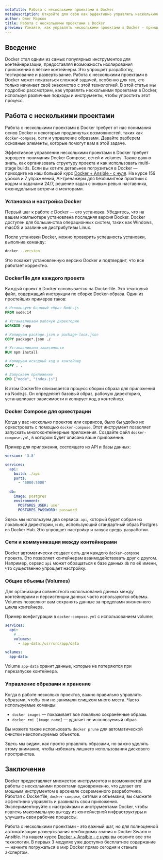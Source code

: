 ```yaml
---
metaTitle: Работа с несколькими проектами в Docker
metaDescription: Откройте для себя как эффективно управлять несколькими проектами в Docker - от настройки окружения до выполнения контейнеров. Основные концепции и примеры помогут вам.
author: Олег Марков
title: Работа с несколькими проектами в Docker
preview: Узнайте, как управлять несколькими проектами в Docker - принципы настройки, возможности оркестрации и полезные советы. Ваше путеводное руководство в мире контейнеров.
---
```


## Введение

Docker стал одним из самых популярных инструментов для контейнеризации, предоставляя возможность изолирования приложений в лёгкие контейнеры. Это упрощает разработку, тестирование и развертывание. Работа с несколькими проектами в Docker может показаться сложной задачей, особенно для тех, кто только начинает своё знакомство с этой технологией. В этой статье мы подробно рассмотрим, как управлять несколькими проектами в Docker, используя различные подходы и инструменты, чтобы упростить этот процесс.

## Работа с несколькими проектами

Работа с несколькими проектами в Docker требует от нас понимания основ Docker и некоторых продвинутых возможностей, таких как `docker-compose`, сети и управление образами. Давайте разберем основные элементы, которые помогут вам в этой задаче.

Эффективное управление несколькими проектами в Docker требует хорошего понимания Docker Compose, сетей и volumes. Также важно знать, как организовать структуру проекта и как использовать multi-stage builds. Если вы хотите детальнее погрузиться в Docker — приходите на наш большой курс [Docker + Ansible - с нуля](https://purpleschool.ru/course/docker?utm_source=knowledgebase&utm_medium=text&utm_campaign=Rabota_s_neskolkimi_proektami_v_Docker). На курсе 159 уроков и 7 упражнений, AI-тренажеры для безлимитной практики с кодом и задачами 24/7, решение задач с живым ревью наставника, еженедельные встречи с менторами.

### Установка и настройка Docker

Первый шаг к работе с Docker — его установка. Убедитесь, что на вашем компьютере установлена последняя версия Docker. Docker доступен для большинства операционных систем, таких как Windows, macOS и различные дистрибутивы Linux.

После установки Docker, можно проверить успешность установки, выполнив команду:

```bash
docker --version
```
Это покажет установленную версию Docker и подтвердит, что все работает корректно.

### Dockerfile для каждого проекта

Каждый проект в Docker основывается на Dockerfile. Это текстовый файл, содержащий инструкции по сборке Docker-образа. Один из простейших примеров таков:

```dockerfile
# Используем базовый образ Node.js
FROM node:14

# Устанавливаем рабочую директорию
WORKDIR /app

# Копируем package.json и package-lock.json
COPY package*.json ./

# Устанавливаем зависимости
RUN npm install

# Копируем исходный код в контейнер
COPY . .

# Запускаем приложение
CMD ["node", "index.js"]
```
В этом Dockerfile описывается процесс сборки образа для приложения на Node.js. Он определяет базовый образ, рабочую директорию, устанавливает зависимости и копирует код в контейнер.

### Docker Compose для оркестрации

Когда у вас несколько проектов или сервисов, было бы удобно их оркестровать с помощью `docker-compose`. Этот инструмент позволяет запускать многоконтейнерные приложения. Создайте файл `docker-compose.yml`, в котором будет описано ваше приложение.

Пример для приложения, состоящего из API и базы данных:

```yaml
version: '3.8'

services:
  api:
    build: ./api
    ports:
      - "5000:5000"
  
  db:
    image: postgres
    environment:
      POSTGRES_USER: user
      POSTGRES_PASSWORD: password
```

Здесь мы используем два сервиса: `api`, который будет собран из локальной директории, и `db`, использующий стандартный образ Postgres из Docker Hub. Это упрощает настройку и запуск среды разработки.

### Сети и коммуникация между контейнерами

Docker автоматически создает сеть для каждого `docker-compose` проекта. Это позволяет контейнерам взаимодействовать друг с другом. Например, сервис `api` может обращаться к базе данных `db` по её имени, что существенно упрощает настройку.

### Общие объемы (Volumes)

Для организации совместного использования данных между контейнерами и персистенции данных часто используются объемы. Volumes позволяют вам сохранять данные за пределами жизненного цикла контейнера.

Пример конфигурации в `docker-compose.yml` с использованием volume:

```yaml
services:
  api:
    # ...
    volumes:
      - app-data:/usr/src/app/data

volumes:
  app-data:
```

Volume `app-data` хранит данные, которые не потеряются при перезапуске контейнера.

### Управление образами и хранение

Когда в работе несколько проектов, важно правильно управлять образами, чтобы они не занимали слишком много места. Часто используемые команды:

- `docker images` — показывает все локально сохранённые образы.
- `docker rmi [image_name]` — удаляет не используемый образ.

Вы можете также использовать `docker prune` для автоматической очистки неиспользуемых объектов.

Здесь мы видим, как просто управлять образами, но важно уделять этому внимание, чтобы избежать лишнего использования дискового пространства.

## Заключение

Docker предоставляет множество инструментов и возможностей для работы с несколькими проектами одновременно, что делает его мощным инструментом в арсенале современного разработчика. Работая с Dockerfile, `docker-compose`, сетями и объемами, вы сможете эффективно управлять и развивать свои приложения. Экспериментируйте с настройками и инструментами Docker, чтобы извлечь максимальную выгоду из контейнерной инфраструктуры и улучшить свои рабочие процессы.

Работа с несколькими проектами - это важный шаг, но для полноценной автоматизации развертывания необходимы знания о Docker Swarm и Ansible. На нашем курсе [Docker + Ansible - с нуля](https://purpleschool.ru/course/docker) вы освоите все эти технологии. В первых 3 модулях уже доступно бесплатное содержание — начните погружаться в мир Docker прямо сегодня и станьте экспертом.
